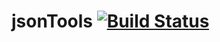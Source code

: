 jsonTools [![Build Status](https://travis-ci.org/ScalaConsultants/jsonTools.png?branch=master)](https://travis-ci.org/ScalaConsultants/jsonTools)
=========
